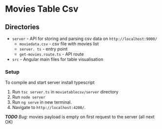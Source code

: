 # Movies Table Csv

## Directories
- `server` - API for storing and parsing csv data on `http://localhost:9000/`
  - `moviedata.csv` - csv file with movies list
  - `server. ts` - entry point
  - `get-movies.route.ts` - API route
- `src` - Angular main files for table visualisation 
### Setup
To compile and start server install typescript 
1. Run `tsc server.ts` in `movietablecsv/server` directory
2. Run `node server`
3. Run `ng serve` in new terminal.  
4. Navigate to `http://localhost:4200/`.

***TODO*** *Bug:* movies payload is empty on first request to the server (all next OK)
